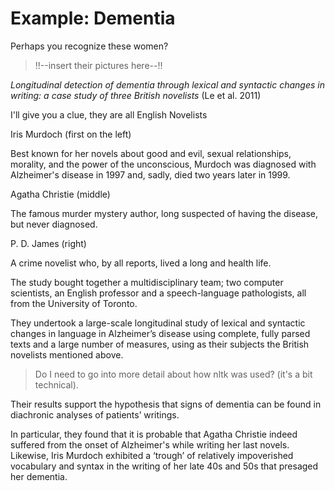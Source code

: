 # Example: Dementia

Perhaps you recognize these women?


> !!--insert their pictures here--!!

*Longitudinal detection of dementia through lexical and syntactic changes in writing: a case study of three British novelists* (Le et al. 2011)

I'll give you a clue, they are all English Novelists

Iris Murdoch (first on the left)

Best known for her novels about good and evil, sexual relationships, morality, and the power of the unconscious, Murdoch was diagnosed with Alzheimer's disease in 1997 and, sadly, died two years later in 1999.

Agatha Christie (middle)

The famous murder mystery author, long suspected of having the disease, but never diagnosed.

P. D. James (right)

A crime novelist who, by all reports, lived a long and health life.

The study bought together a multidisciplinary team; two computer scientists, an English professor and a speech-language pathologists, all from the University of Toronto.

They undertook a large-scale longitudinal study of lexical and syntactic changes in language in Alzheimer’s disease using complete, fully parsed texts and a large
number of measures, using as their subjects the British novelists mentioned above. 

> Do I need to go into more detail about how nltk was used? (it's a bit technical).

Their results support the hypothesis that signs of dementia can be found in diachronic analyses of patients’ writings.

In particular, they found that it is probable that Agatha Christie indeed suffered from the onset of Alzheimer's while writing her last novels. Likewise, Iris Murdoch exhibited a ‘trough’ of relatively impoverished vocabulary and syntax in the writing of her late 40s and 50s that presaged her dementia.



 


